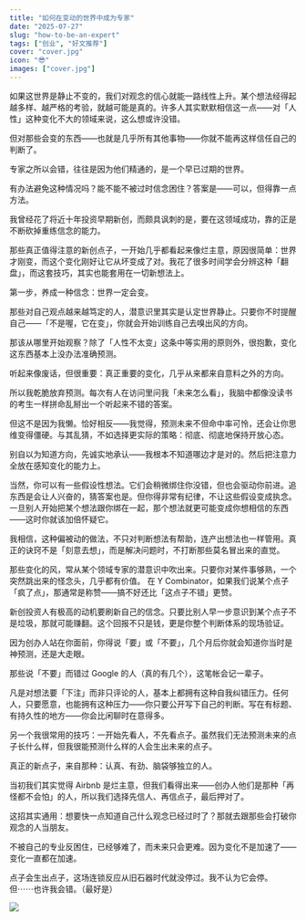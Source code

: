 ```yaml
---
title: "如何在变动的世界中成为专家"
date: "2025-07-27"
slug: "how-to-be-an-expert"
tags: ["创业", "好文推荐"]
cover: "cover.jpg"
icon: "😎"
images: ["cover.jpg"]
---
```

如果这世界是静止不变的，我们对观念的信心就能一路线性上升。某个想法经得起越多样、越严格的考验，就越可能是真的。许多人其实默默相信这一点——对「人性」这种变化不大的领域来说，这么想或许没错。



但对那些会变的东西——也就是几乎所有其他事物——你就不能再这样信任自己的判断了。



专家之所以会错，往往是因为他们精通的，是一个早已过期的世界。



有办法避免这种情况吗？能不能不被过时信念困住？答案是——可以，但得靠一点方法。



我曾经花了将近十年投资早期新创，而颇具讽刺的是，要在这领域成功，靠的正是不断砍掉重练信念的能力。



那些真正值得注意的新创点子，一开始几乎都看起来像烂主意，原因很简单：世界才刚变，而这个变化刚好让它从坏变成了对。我花了很多时间学会分辨这种「翻盘」，而这套技巧，其实也能套用在一切新想法上。



第一步，养成一种信念：世界一定会变。



那些对自己观点越来越笃定的人，潜意识里其实是认定世界静止。只要你不时提醒自己——「不是喔，它在变」，你就会开始训练自己去嗅出风的方向。



那该从哪里开始观察？除了「人性不太变」这条中等实用的原则外，很抱歉，变化这东西基本上没办法准确预测。



听起来像废话，但很重要：真正重要的变化，几乎从来都来自意料之外的方向。



所以我乾脆放弃预测。每次有人在访问里问我「未来怎么看」，我脑中都像没读书的考生一样拼命乱掰出一个听起来不错的答案。



但这不是因为我懒。恰好相反——我觉得，预测未来不但命中率可怜，还会让你思维变得僵硬。与其乱猜，不如选择更实际的策略：彻底、彻底地保持开放心态。



别自以为知道方向，先诚实地承认——我根本不知道哪边才是对的。然后把注意力全放在感知变化的能力上。



当然，你可以有一些假设性想法。它们会稍微绑住你没错，但也会驱动你前进。追东西是会让人兴奋的，猜答案也是。但你得非常有纪律，不让这些假设变成执念。
一旦别人开始把某个想法跟你绑在一起，那个想法就更可能变成你想相信的东西——这时你就该加倍怀疑它。



我相信，这种偏被动的做法，不只对判断想法有帮助，连产出想法也一样管用。真正的诀窍不是「刻意去想」，而是解决问题时，不打断那些莫名冒出来的直觉。



那些变化的风，常从某个领域专家的潜意识中吹出来。只要你对某件事够熟，一个突然跳出来的怪念头，几乎都有价值。
在 Y Combinator，如果我们说某个点子「疯了点」，那通常是称赞——搞不好还比「这点子不错」更赞。



新创投资人有极高的动机要刷新自己的信念。只要比别人早一步意识到某个点子不是垃圾，那就可能赚翻。这个回报不只是钱，更是你整个判断体系的现场验证。



因为创办人站在你面前，你得说「要」或「不要」，几个月后你就会知道你当时是神预测，还是大走眼。



那些说「不要」而错过 Google 的人（真的有几个），这笔帐会记一辈子。



凡是对想法要「下注」而非只评论的人，基本上都拥有这种自我纠错压力。任何人，只要愿意，也能拥有这种压力——你只要公开写下自己的判断。写在有标题、有持久性的地方——你会比闲聊时在意得多。



另一个我很常用的技巧：一开始先看人，不先看点子。虽然我们无法预测未来的点子长什么样，但我很能预测什么样的人会生出未来的点子。



真正的新点子，来自那种：认真、有劲、脑袋够独立的人。



当初我们其实觉得 Airbnb 是烂主意，但我们看得出来——创办人他们是那种「再怪都不会怕」的人，所以我们选择先信人、再信点子，最后押对了。



这招其实通用：想要快一点知道自己什么观念已经过时了？那就去跟那些会打破你观念的人当朋友。



不被自己的专业反困住，已经够难了，而未来只会更难。因为变化不是加速了——变化一直都在加速。



点子会生出点子，这场连锁反应从旧石器时代就没停过。我不认为它会停。
但⋯⋯也许我会错。（最好是）




![](https://prod-files-secure.s3.us-west-2.amazonaws.com/112d0858-5090-4d34-a606-b75eb8d65fd2/46476355-9cf3-4e99-9b7a-3531bc426380/1000202064.png?X-Amz-Algorithm=AWS4-HMAC-SHA256&X-Amz-Content-Sha256=UNSIGNED-PAYLOAD&X-Amz-Credential=ASIAZI2LB4664KTERZYF%2F20250907%2Fus-west-2%2Fs3%2Faws4_request&X-Amz-Date=20250907T164523Z&X-Amz-Expires=3600&X-Amz-Security-Token=IQoJb3JpZ2luX2VjEDwaCXVzLXdlc3QtMiJHMEUCIDINyLOW9f8s4BRpYxFAJiqMTUSPmJPfST27Gkpd2AlPAiEA5wFLGWpKH%2Frmnnhm83tvxbLQCS6qfXtWegRIFm32Np0qiAQIpf%2F%2F%2F%2F%2F%2F%2F%2F%2F%2FARAAGgw2Mzc0MjMxODM4MDUiDBPScXZI%2Bv%2FCt4uIaCrcA9498OZwl11tkgWA1iNnRN9uYfMSUEzW2Kf%2FH2FaVPhSREmiV9F66ziukaaCHAlmPBzP9Ut6Im9b6rK11OKBZ94pHiD0o2nyWvR4yyiOp1vjI22%2FDvDPHHm0TSb2AhUiZNoR5Nj6nu3ww2%2BbNfs%2FWYlZ87xIgXEACs%2F%2FE1FAgzZOmYfbYKpKN5CVz5T8BxBjffPgNuVVCmJoDTP0BMwyFd3nbMTZdYRnW6EgIgA9GqP0M5G0aUxqf0rSkPLF2ToKqQZMHIKM0rMHaD9XYi02STB3HkpcgjpDvrUTnmFHl6cfTp%2FU2BOzvJPa559orxrr0BfAQZGXX34esbvwiGylx3X%2Fa7a37cpC2DKxUHPEPlimYSaW83mWZ0kro1NotXRps83PDsByKDQRtFO4jT2SV0%2FMdb9Ik%2F45ymALBOyg%2Fn5vIZzI3MfMbNz%2FMegwryyKAMCc7NA5oO%2FdPi6pPAIc8Rmih9lLdwd99RZ7N%2Fx3csNPuuC9nTKpiWrLJZPWNpdjpXZVMvLVEnhq1yUrTmdZ9KYFhmaw4ocfhv%2FBq%2F91%2FwK7jB9Q1cCBcv8fwpLaUXir4en7fJhBD7DSa5eeFU%2BVOcMlqdP18lPq6v65597S%2BK29Saou%2FbqMMpnftDloMIvn9cUGOqUBi4Eo4OBYNgoVQNtEV4DX8vItsQ7MRncebhi%2B9kNKj3nk13Gj%2Fn%2BzO5W9%2BFWCYn0t2vMZqNmiDau7e%2FvK%2FtF2mXYmRz79KztBbllIP%2F%2F9Yx6XF73VuC%2FypHNUXZEpRNHSUZ4usPPI3JibCE6PFVShvvvRvW3Bh4O0fsUMZHsz%2FlWjuAGUoen0uUkys6PhFZm9zY5t8Zjn5RP0ZRmfRl%2FHf41jRJIk&X-Amz-Signature=844c1f4e9977e574d6bd72fa35fc51c6daed3bcc42abbcb0f08eda5ee20051d2&X-Amz-SignedHeaders=host&x-amz-checksum-mode=ENABLED&x-id=GetObject)

